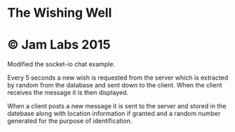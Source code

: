 # The Wishing Well
# © Jam Labs 2015

Modified the socket-io chat example.

Every 5 seconds a new wish is requested from the server which is extracted by random from the database and sent down to the client. When the client receives the message it is then displayed.

When a client posts a new message it is sent to the server and stored in the datebase along with location information if granted and a random number generated for the purpose of identification.


